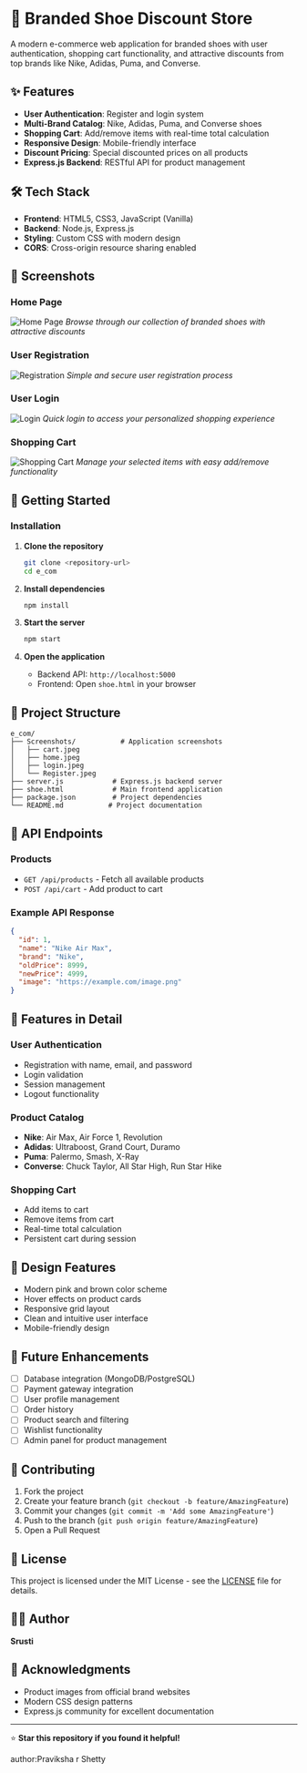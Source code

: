 # 👟 Branded Shoe Discount Store

A modern e-commerce web application for branded shoes with user authentication, shopping cart functionality, and attractive discounts from top brands like Nike, Adidas, Puma, and Converse.

## ✨ Features

- **User Authentication**: Register and login system
- **Multi-Brand Catalog**: Nike, Adidas, Puma, and Converse shoes
- **Shopping Cart**: Add/remove items with real-time total calculation
- **Responsive Design**: Mobile-friendly interface
- **Discount Pricing**: Special discounted prices on all products
- **Express.js Backend**: RESTful API for product management

## 🛠️ Tech Stack

- **Frontend**: HTML5, CSS3, JavaScript (Vanilla)
- **Backend**: Node.js, Express.js
- **Styling**: Custom CSS with modern design
- **CORS**: Cross-origin resource sharing enabled

## 📸 Screenshots

### Home Page
![Home Page](Screenshots/home.jpeg)
*Browse through our collection of branded shoes with attractive discounts*

### User Registration
![Registration](Screenshots/Register.jpeg)
*Simple and secure user registration process*

### User Login
![Login](Screenshots/login.jpeg)
*Quick login to access your personalized shopping experience*

### Shopping Cart
![Shopping Cart](Screenshots/cart.jpeg)
*Manage your selected items with easy add/remove functionality*

## 🚀 Getting Started


### Installation

1. **Clone the repository**
   ```bash
   git clone <repository-url>
   cd e_com
   ```

2. **Install dependencies**
   ```bash
   npm install
   ```

3. **Start the server**
   ```bash
   npm start
   ```

4. **Open the application**
   - Backend API: `http://localhost:5000`
   - Frontend: Open `shoe.html` in your browser

## 📁 Project Structure

```
e_com/
├── Screenshots/           # Application screenshots
│   ├── cart.jpeg
│   ├── home.jpeg
│   ├── login.jpeg
│   └── Register.jpeg
├── server.js            # Express.js backend server
├── shoe.html            # Main frontend application
├── package.json         # Project dependencies
└── README.md           # Project documentation
```

## 🔧 API Endpoints

### Products
- `GET /api/products` - Fetch all available products
- `POST /api/cart` - Add product to cart

### Example API Response
```json
{
  "id": 1,
  "name": "Nike Air Max",
  "brand": "Nike",
  "oldPrice": 8999,
  "newPrice": 4999,
  "image": "https://example.com/image.png"
}
```

## 🎯 Features in Detail

### User Authentication
- Registration with name, email, and password
- Login validation
- Session management
- Logout functionality

### Product Catalog
- **Nike**: Air Max, Air Force 1, Revolution
- **Adidas**: Ultraboost, Grand Court, Duramo
- **Puma**: Palermo, Smash, X-Ray
- **Converse**: Chuck Taylor, All Star High, Run Star Hike

### Shopping Cart
- Add items to cart
- Remove items from cart
- Real-time total calculation
- Persistent cart during session

## 🎨 Design Features

- Modern pink and brown color scheme
- Hover effects on product cards
- Responsive grid layout
- Clean and intuitive user interface
- Mobile-friendly design

## 🔮 Future Enhancements

- [ ] Database integration (MongoDB/PostgreSQL)
- [ ] Payment gateway integration
- [ ] User profile management
- [ ] Order history
- [ ] Product search and filtering
- [ ] Wishlist functionality
- [ ] Admin panel for product management

## 🤝 Contributing

1. Fork the project
2. Create your feature branch (`git checkout -b feature/AmazingFeature`)
3. Commit your changes (`git commit -m 'Add some AmazingFeature'`)
4. Push to the branch (`git push origin feature/AmazingFeature`)
5. Open a Pull Request

## 📝 License

This project is licensed under the MIT License - see the [LICENSE](LICENSE) file for details.

## 👨‍💻 Author

**Srusti**

## 🙏 Acknowledgments

- Product images from official brand websites
- Modern CSS design patterns
- Express.js community for excellent documentation

---

⭐ **Star this repository if you found it helpful!**

author:Praviksha r Shetty